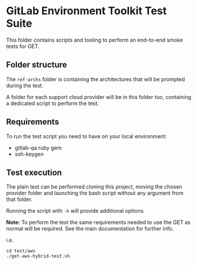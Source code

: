 # GitLab Environment Toolkit Test Suite

This folder contains scripts and tooling to perform an end-to-end smoke tests for GET.

## Folder structure

The `ref-archs` folder is containing the architectures that will be prompted during the test.

A folder for each support cloud provider will be in this folder too, containing a dedicated script to perform the test.

## Requirements

To run the test script you need to have on your local environment:

- gitlab-qa ruby gem
- ssh-keygen

## Test execution

The plain test can be performed cloning this project, moving the chosen provider folder and launching the bash script without any argument from that folder.

Running the script with `-h` will provide additional options.

**Note:** To perform the test the same requirements needed to use the GET as normal will be required. See the main documentation for further info.

i.e.

```
cd test/aws
./get-aws-hybrid-test.sh
```
